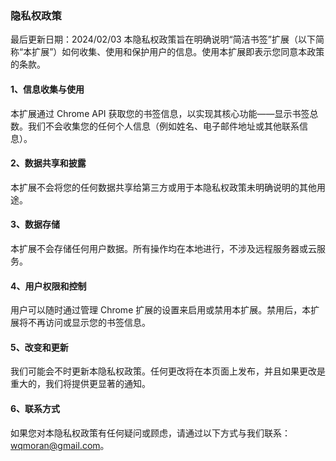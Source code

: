 ### 隐私权政策

最后更新日期：2024/02/03
本隐私权政策旨在明确说明“简洁书签”扩展（以下简称“本扩展”）如何收集、使用和保护用户的信息。使用本扩展即表示您同意本政策的条款。

#### 1、信息收集与使用
本扩展通过 Chrome API 获取您的书签信息，以实现其核心功能——显示书签总数。我们不会收集您的任何个人信息（例如姓名、电子邮件地址或其他联系信息）。
#### 2、数据共享和披露
本扩展不会将您的任何数据共享给第三方或用于本隐私权政策未明确说明的其他用途。
#### 3、数据存储
本扩展不会存储任何用户数据。所有操作均在本地进行，不涉及远程服务器或云服务。
#### 4、用户权限和控制
用户可以随时通过管理 Chrome 扩展的设置来启用或禁用本扩展。禁用后，本扩展将不再访问或显示您的书签信息。
#### 5、改变和更新
我们可能会不时更新本隐私权政策。任何更改将在本页面上发布，并且如果更改是重大的，我们将提供更显著的通知。
#### 6、联系方式
如果您对本隐私权政策有任何疑问或顾虑，请通过以下方式与我们联系：wqmoran@gmail.com。